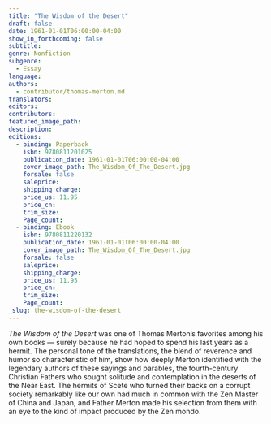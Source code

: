 ```yaml
---
title: "The Wisdom of the Desert"
draft: false
date: 1961-01-01T06:00:00-04:00
show_in_forthcoming: false
subtitle:
genre: Nonfiction
subgenre:
  - Essay
language:
authors:
  - contributor/thomas-merton.md
translators:
editors:
contributors:
featured_image_path:
description:
editions:
  - binding: Paperback
    isbn: 9780811201025
    publication_date: 1961-01-01T06:00:00-04:00
    cover_image_path: The_Wisdom_Of_The_Desert.jpg
    forsale: false
    saleprice:
    shipping_charge:
    price_us: 11.95
    price_cn:
    trim_size:
    Page_count:
  - binding: Ebook
    isbn: 9780811220132
    publication_date: 1961-01-01T06:00:00-04:00
    cover_image_path: The_Wisdom_Of_The_Desert.jpg
    forsale: false
    saleprice:
    shipping_charge:
    price_us: 11.95
    price_cn:
    trim_size:
    Page_count:
_slug: the-wisdom-of-the-desert
---
```


_The Wisdom of the Desert_ was one of Thomas Merton’s favorites among his own books — surely because he had hoped to spend his last years as a hermit. The personal tone of the translations, the blend of reverence and humor so characteristic of him, show how deeply Merton identified with the legendary authors of these sayings and parables, the fourth-century Christian Fathers who sought solitude and contemplation in the deserts of the Near East. The hermits of Scete who turned their backs on a corrupt society remarkably like our own had much in common with the Zen Master of China and Japan, and Father Merton made his selection from them with an eye to the kind of impact produced by the Zen mondo.

